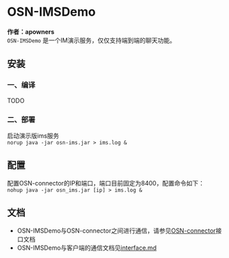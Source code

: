 ﻿# OSN-IMSDemo
**作者：apowners**  
`OSN-IMSDemo` 是一个IM演示服务，仅仅支持端到端的聊天功能。
## 安装
### 一、编译  
TODO
### 二、部署
启动演示版ims服务  
```norup java -jar osn-ims.jar > ims.log &```
## 配置
配置OSN-connector的IP和端口，端口目前固定为8400，配置命令如下：  
```nohup java -jar osn_ims.jar [ip] > ims.log &```
## 文档
* OSN-IMSDemo与OSN-connector之间进行通信，请参见[OSN-connector](https://github.com/OpenBPI/osn-connector)接口文档  
* OSN-IMSDemo与客户端的通信文档见[interface.md](./interface.md)



